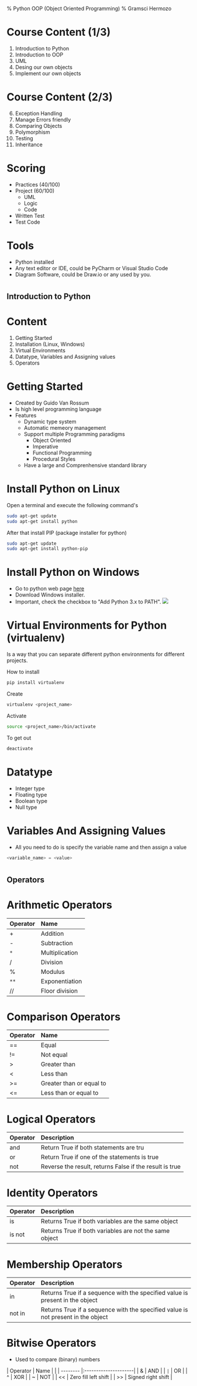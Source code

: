 % Python OOP (Object Oriented Programming)
% Gramsci Hermozo

# Course Content (1/3)
1. Introduction to Python 
2. Introduction to OOP 
3. UML
4. Desing our own objects
5. Implement our own objects

# Course Content (2/3)
6. Exception Handling
7. Manage Errors friendly
8. Comparing Objects
9. Polymorphism
10. Testing
11. Inheritance

# Scoring
- Practices (40/100)
- Project (60/100)
  - UML
  - Logic
  - Code
- Written Test
- Test Code

# Tools
- Python installed
- Any text editor or IDE, could be PyCharm or Visual Studio Code
- Diagram Software, could be Draw.io or any used by you.

#
## Introduction to Python

# Content
1. Getting Started
2. Installation (Linux, Windows)
3. Virtual Environments
4. Datatype, Variables and Assigning values
5. Operators

# Getting Started
- Created by Guido Van Rossum
- Is high level programming language
- Features
  * Dynamic type system
  * Automatic memeory management
  * Support multiple Programming paradigms
    - Object Oriented
    - Imperative
    - Functional Programming
    - Procedural Styles
  * Have a large and Comprenhensive standard library

# Install Python on Linux

Open a terminal and execute the following command's 
```bash
sudo apt-get update
sudo apt-get install python
```
After that install PIP (package installer for python) 
```bash
sudo apt-get update
sudo apt-get install python-pip
```

# Install Python on Windows
- Go to python web page [here](https://www.python.org/downloads/)
- Download Windows installer.
- Important, check the checkbox to "Add Python 3.x to PATH".
![](session-01/python_path.png)

# Virtual Environments for Python (virtualenv)
Is a way that you can separate different python environments for different projects. 

How to install 
```bash
pip install virtualenv
```
Create 
```bash
virtualenv <project_name>
```
Activate 
```bash
source <project_name>/bin/activate
```
To get out
```bash
deactivate
```

# Datatype
- Integer type
- Floating type
- Boolean type
- Null type

# Variables And Assigning Values
- All you need to do is specify the variable name and then assign a value
```python
<variable_name> = <value>
```

# 
## Operators

# Arithmetic Operators
| Operator | Name           |
| -------- | :------------- |
| +        | Addition       |
| -        | Subtraction    |
| `*`        | Multiplication |
| /        | Division       |
| %        | Modulus        |
| `**`       | Exponentiation |
| //       | Floor division |

# Comparison Operators
| Operator | Name                     |
| -------- | :----------------------- |
| ==       | Equal                    |
| !=       | Not equal                |
| >        | Greater than             |
| <        | Less than                |
| >=       | Greater than or equal to |
| <=       | Less than or equal to    |

# Logical Operators
| Operator | Description                                             |
| -------- | :------------------------------------------------------ |
| and      | Return True if both statements are tru                  |
| or       | Return True if one of the statements is true            |
| not      | Reverse the result, returns False if the result is true |

# Identity Operators
| Operator | Description                                            |
| -------- | :----------------------------------------------------- |
| is       | Returns True if both variables are the same object     |
| is not   | Returns True if both variables are not the same object |

# Membership Operators
| Operator | Description                                                                      |
| -------- | :------------------------------------------------------------------------------- |
| in       | Returns True if a sequence with the specified value is present in the object     |
| not in   | Returns True if a sequence with the specified value is not present in the object |

# Bitwise Operators
- Used to compare (binary) numbers 

| Operator | Name                 |                           |
| -------- |:---------------------|
| &        | AND                  |
| `|`      | OR                   |
| ^        | XOR                  |
| ~        | NOT                  |
| <<       | Zero fill left shift |
| >>       | Signed right shift   |
